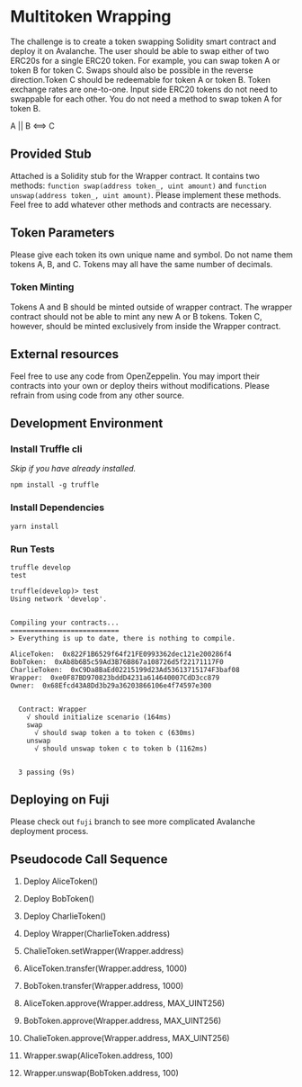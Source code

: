 # Multitoken Wrapping

The challenge is to create a token swapping Solidity smart contract and deploy it on Avalanche. The user should be able to swap either of two ERC20s for a single ERC20 token. For example, you can swap token A or token B for token C. Swaps should also be possible in the reverse direction.Token C should be redeemable for token A or token B. Token exchange rates are one-to-one. Input side ERC20 tokens do not need to swappable for each other. You do not need a method to swap token A for token B.

A || B <==> C

## Provided Stub

Attached is a Solidity stub for the Wrapper contract. It contains two methods: `function swap(address token_, uint amount)` and `function unswap(address token_, uint amount)`. Please implement these methods. Feel free to add whatever other methods and contracts are necessary.

## Token Parameters

Please give each token its own unique name and symbol. Do not name them tokens A, B, and C. Tokens may all have the same number of decimals.

### Token Minting

Tokens A and B should be minted outside of wrapper contract. The wrapper contract should not be able to mint any new A or B tokens. Token C, however, should be minted exclusively from inside the Wrapper contract.

## External resources

Feel free to use any code from OpenZeppelin. You may import their contracts into your own or deploy theirs without modifications. Please refrain from using code from any other source.

## Development Environment

### Install Truffle cli

_Skip if you have already installed._

```
npm install -g truffle
```

### Install Dependencies

```
yarn install
```

### Run Tests

```
truffle develop
test
```

```
truffle(develop)> test
Using network 'develop'.


Compiling your contracts...
===========================
> Everything is up to date, there is nothing to compile.

AliceToken:  0x822F1B6529f64f21FE0993362dec121e200286f4
BobToken:  0xAb8b6B5c59Ad3B76B867a108726d5f22171117F0
CharlieToken:  0xC9Da8BaEd02215199d23Ad53613715174F3baf08
Wrapper:  0xe0F87BD970823bddD4231a614640007CdD3cc879
Owner:  0x68Efcd43A8Dd3b29a36203866106e4f74597e300


  Contract: Wrapper
    √ should initialize scenario (164ms)
    swap
      √ should swap token a to token c (630ms)
    unswap
      √ should unswap token c to token b (1162ms)


  3 passing (9s)

```

## Deploying on Fuji

Please check out `fuji` branch to see more complicated Avalanche deployment process.

## Pseudocode Call Sequence
1. Deploy AliceToken()
2. Deploy BobToken()
3. Deploy CharlieToken()
4. Deploy Wrapper(CharlieToken.address)
5. ChalieToken.setWrapper(Wrapper.address)
6. AliceToken.transfer(Wrapper.address, 1000)
7. BobToken.transfer(Wrapper.address, 1000)
8. AliceToken.approve(Wrapper.address, MAX_UINT256)
9. BobToken.approve(Wrapper.address, MAX_UINT256)
10. ChalieToken.approve(Wrapper.address, MAX_UINT256)

11. Wrapper.swap(AliceToken.address, 100)
12. Wrapper.unswap(BobToken.address, 100)
